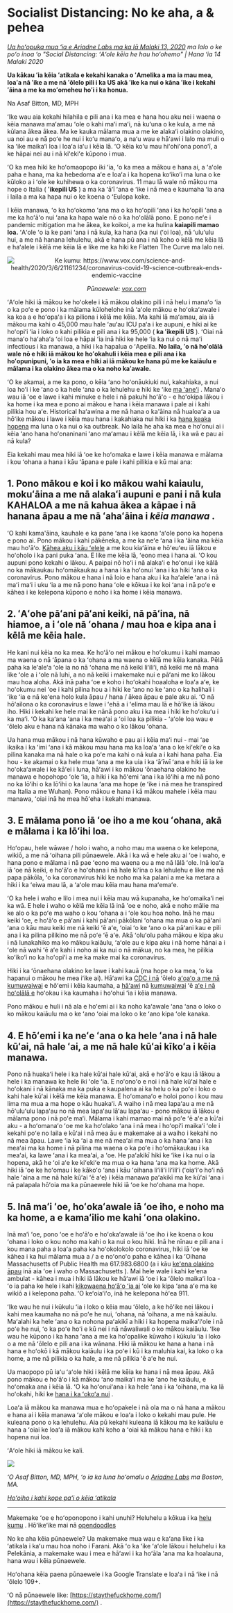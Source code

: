 # Socialist Distancing: No ke aha, a & pehea

_[Ua hoʻopuka mua ʻia e Ariadne Labs ma ka lā Malaki 13, 2020](https://www.ariadnelabs.org/resources/articles/news/social-distancing-this-is-not-a-snow-day) ma lalo o ke poʻo inoa ʻo "Social Distancing: ʻAʻole kēia he hau hoʻohemo" | Hana ʻia 14 Malaki 2020_

**Ua kākau ʻia kēia ʻatikala e kekahi kanaka o ʻAmelika a ma ia mau mea, loaʻa nā ʻike a me nā ʻōlelo pili i ka US akā ʻike ka nui o kāna ʻike i kekahi ʻāina a me ka moʻomeheu hoʻi i ka honua.**

Na Asaf Bitton, MD, MPH

ʻIke wau aia kekahi hilahila e pili ana i ka mea e hana hou aku nei i waena o kēia manawa maʻamau ʻole o kahi maʻi maʻi, nā kuʻuna o ke kula, a me nā kūlana ākea ākea. Ma ke kauka mālama mua a me ke alakaʻi olakino olakino, ua noi au e nā poʻe he nui i koʻu manaʻo, a naʻu wau e hāʻawi i lalo ma muli o ka ʻike maikaʻi loa i loaʻa iaʻu i kēia lā. ʻO kēia koʻu mau hiʻohiʻona ponoʻī, a ke hāpai nei au i nā kiʻekiʻe kūpono i mua.

ʻO ka mea hiki ke hoʻomaopopo iki ʻia, ʻo ka mea a mākou e hana ai, a ʻaʻole paha e hana, ma ka hebedoma aʻe e loaʻa i ka hopena koʻikoʻi ma luna o ke kūloko a i ʻole ke kuhihewa o ka coronavirus. 11 mau lā wale nō mākou ma hope o Italia ( **ʻikepili US** ) a ma ka ʻāʻī ʻana e ʻike i nā mea e kaumaha ʻia ana i laila a ma ka hapa nui o ke koena o ʻEulopa koke.

I kēia manawa, ʻo ka hoʻokomo ʻana ma o ka hoʻopili ʻana i ka hoʻopili ʻana a me ka hoʻāʻo nui ʻana ka hapa wale nō o ka hoʻolālā pono. E pono neʻe i pandemic mitigation ma he ākea, ke koikoi, a me ka hulina **kaiapili mamao loa.** ʻAʻole ʻo ia ke pani ʻana i nā kula, ka hana (ka nui (ʻoi loa), nā ʻuluʻulu hui, a me nā hanana lehulehu, akā e hana pū ana i nā koho o kēlā me kēia lā e haʻalele i kēlā me kēia lā e like me ka hiki ke Flatten The Curve ma lalo nei.

<center><img src="/graph.jpeg" alt="Ke kumu: https://www.vox.com/science-and-health/2020/3/6/21161234/coronavirus-covid-19-science-outbreak-ends-endemic-vaccine"><p><em>Pūnaewele: <a href="https://www.vox.com/science-and-health/2020/3/6/21161234/coronavirus-covid-19-science-outbreak-ends-endemic-vaccine">vox.com</a></em></p></center>

ʻAʻole hiki iā mākou ke hoʻokele i kā mākou olakino pili i nā helu i manaʻo ʻia o ka poʻe e pono i ka mālama kūlohelohe inā ʻaʻole mākou e hoʻokaʻawale i ka koa a e hoʻopaʻa i ka piliona i kēlā me kēia. Ma kahi lā maʻamau, aia iā mākou ma kahi o 45,000 mau hale ʻauʻau ICU paʻa i ke aupuni, e hiki ai ke hoʻopiʻi ʻia i loko o kahi pilikia e pili ana i ka 95,000 ( **ka ʻikepili US** ). ʻOiai nā manaʻo haʻahaʻa ʻoi loa e hāpai ʻia inā hiki ke hele ʻia ka nui o nā maʻi infectious i ka manawa, a hiki i ka hapalua o ʻApelila. **No laila, ʻo nā hoʻolālā wale nō e hiki iā mākou ke hoʻokahuli i kēia mea e pili ana i ka hoʻopunipuni, ʻo ia ka mea e hiki ai iā mākou ke hana pū me ke kaiāulu e mālama i ka olakino ākea ma o ka noho kaʻawale.**

ʻO ke akamai, a me ka pono, o kēia ʻano hoʻonāukiuki nui, kakahiaka, a nui loa hoʻi i ke ʻano o ka hele ʻana o ka lehulehu e hiki ke ʻike [ma ʻaneʻi](https://www.nytimes.com/interactive/2020/03/13/opinion/coronavirus-trump-response.html?action=click&module=Opinion&pgtype=Homepage--) . Manaʻo wau iā ʻoe e lawe i kahi minuke e hele i nā pakuhi hoʻāʻo - e hoʻokipa lākou i ka home i ka mea e pono ai mākou e hana i kēia manawa i pale ai i kahi pilikia hou aʻe. Historical haʻawina a me nā hana o ka'āina nā hualoaʻa a ua hōʻike mākou i lawe i kēia mau hana i kakahiaka nui hiki i ka [hana keaka hopena](https://bmcpublichealth.biomedcentral.com/articles/10.1186/s12889-018-5446-1) ma luna o ka nui o ka outbreak. No laila he aha ka mea e hoʻonui ai i kēia ʻano hana hoʻonaninani ʻano maʻamau i kēlā me kēia lā, i ka wā e pau ai nā kula?

Eia kekahi mau mea hiki iā ʻoe ke hoʻomaka e lawe i kēia manawa e mālama i kou ʻohana a hana i kāu ʻāpana e pale i kahi pilikia e kū mai ana:

## 1\. Pono mākou e koi i ko mākou wahi kaiaulu, mokuʻāina a me nā alakaʻi aupuni e pani i nā kula KAHALOA a me nā kahua ākea a kāpae i nā hanana āpau a me nā ʻahaʻāina i _kēia manawa_ .

ʻO kahi kama'āina, kauhale e ka pane ʻana i ke kaona ʻaʻole pono ka hopena e pono ai. Pono mākou i kahi pākēneka, a me ka neʻe ʻana i ka ʻāina ma kēia mau ho'āʻo. [Kāhea aku i kāu ʻelele](https://www.house.gov/representatives/find-your-representative) a me kou kiaʻāina e hōʻeuʻeu iā lākou e hoʻoholo i ka pani puka ʻana. E like me kēia lā, ʻeono mea i hana ai. 'O kou aupuni pono kekahi o lākou. A paipai nō hoʻi i nā alakaʻi e hoʻonui i ke kālā no ka mākaukau hoʻomākaukau a hana i ka hoʻonui ʻana i ka hiki ʻana o ka coronavirus. Pono mākou e hana i nā loio e hana aku i ka haʻalele ʻana i nā maʻi maʻi i uku ʻia a me nā pono hana ʻole e kōkua i ke koi ʻana i nā poʻe e kāhea i ke kelepona kūpono e noho i ka home i kēia manawa.

## 2\. ʻAʻohe pāʻani pāʻani keiki, nā pāʻina, nā hiamoe, a i ʻole nā ʻohana / mau hoa e kipa ana i kēlā me kēia hale.

He kani nui kēia no ka mea. Ke hoʻāʻo nei mākou e hoʻokumu i kahi mamao ma waena o nā ʻāpana o ka ʻohana a ma waena o kēlā me kēia kanaka. Pēlā paha ka leʻaleʻa ʻole ia no nā ʻohana me nā keiki liʻiliʻi, nā keiki me nā mana like ʻole a i ʻole nā luhi, a no nā keiki i makemake nui e pāʻani me ko lākou mau hoa aloha. Akā inā paha ʻoe e koho i hoʻokahi hoaaloha e loaʻa aʻe, ke hoʻokumu nei ʻoe i kahi pilina hou a i hiki ke ʻano no ke ʻano o ka halihali i ʻike ʻia e nā keʻena holo kula āpau / hana / ākea āpau e pale aku ai. ʻO nā hōʻailona o ka coronavirus e lawe i ʻehā a i ʻelima mau lā e hōʻike iā lākou iho. Hiki i kekahi ke hele mai ke nānā pono aku i ka mea i hiki ke hoʻokuʻu i ka maʻi. ʻO ka kaʻana ʻana i ka meaʻai a ʻoi loa ka pilikia - ʻaʻole loa wau e ʻōlelo aku e hana nā kānaka ma waho o ko lākou ʻohana.

Ua hana mua mākou i nā hana kūwaho e pau ai i kēia maʻi nui - mai ʻae ikaika i ka ʻimi ʻana i kā mākou mau hana ma ka loaʻa ʻana o ke kiʻekiʻe o ka pilina kanaka ma nā hale o ka poʻe ma kahi o nā kula a i kahi hana paha. Eia hou - ke akamai o ka hele mua ʻana a me ka uia i ka ʻāʻīwī ʻana e hiki iā ia ke hoʻokaʻawale i ke kāʻei i luna, hāʻawi i ko mākou ʻōnaehana olakino he manawa e hopohopo ʻole ʻia, a hiki i ka hōʻemi ʻana i ka lōʻihi a me nā pono no ka lōʻihi o ka lōʻihi o ka launa ʻana ma hope (e ʻike i nā mea he transpired ma Italia a me Wuhan). Pono mākou e hana i kā mākou mahele i kēia mau manawa, ʻoiai inā he mea hōʻeha i kekahi manawa.

## 3\. E mālama pono iā ʻoe iho a me kou ʻohana, akā e mālama i ka lōʻihi loa.

Hoʻopau, hele wāwae / holo i waho, a noho mau ma waena o ke kelepona, wikiō, a me nā ʻoihana pili pūnaewele. Akā i ka wā e hele aku ai ʻoe i waho, e hana pono e mālama i nā pae ʻeono ma waena ou a me nā lālā ʻole. Inā loaʻa iā ʻoe nā keiki, e hoʻāʻo e hoʻohana i nā hale kiʻina o ka lehulehu e like me nā papa pākōla, ʻo ka coronavirus hiki ke noho ma ka palani a me ka metara a hiki i ka ʻeiwa mau lā, a ʻaʻole mau kēia mau hana maʻemaʻe.

ʻO ka hele i waho e lilo i mea nui i kēia mau wā kupanaha, ke hoʻomaikaʻi nei ka wā. E hele i waho o kēlā me kēia lā inā 'oe e noho, akā e noho mālie ma ke alo o ka poʻe ma waho o kou ʻohana a i ʻole kou hoa noho. Inā he mau keiki ʻoe, e hoʻāʻo e pāʻani i kahi pāʻani pākōlani ʻohana ma mua o ka pāʻani ʻana o kāu mau keiki me nā keiki ʻē aʻe, ʻoiai ʻo ke ʻano o ka pāʻani kau e pili ana i ka pilina pilikino me nā poʻe ʻē aʻe. Akā ʻoluʻolu paha mākou e kipa aku i nā lunakahiko ma ko mākou kaiāulu, ʻaʻole au e kipa aku i nā home hānai a i ʻole nā wahi ʻē aʻe kahi i noho ai ka nui o nā mākua, no ka mea, he pilikia koʻikoʻi no ka hoʻopiʻi a me ka make mai ka coronavirus.

Hiki i ka ʻōnaehana olakino ke lawe i kahi kauā (ma hope o ka mea, ʻo ka hapanui o mākou he mea iʻike ai). Hāʻawi ka [CDC i nā](https://www.cdc.gov/coronavirus/2019-ncov/about/coping.html) ʻōlelo [aʻoaʻo a me nā kumuwaiwai](https://www.cdc.gov/coronavirus/2019-ncov/about/coping.html) e hōʻemi i kēia kaumaha, a [hāʻawi](https://www.verywellmind.com/managing-coronavirus-anxiety-4798909) nā [kumuwaiwai](https://www.verywellmind.com/managing-coronavirus-anxiety-4798909) ʻē [aʻe i nā hoʻolālā e](https://www.verywellmind.com/managing-coronavirus-anxiety-4798909) hoʻokau i ka kaumaha i hoʻohui ʻia i kēia manawa.

Pono mākou e huli i nā ala e hoʻemi ai i ka noho kaʻawale ʻana ʻana o loko o ko mākou kaiāulu ma o ke ʻano ʻoiai ma loko o ke ʻano kipa ʻole kanaka.

## 4\. E hōʻemi i ka neʻe ʻana o ka hele ʻana i nā hale kūʻai, nā hale ʻai, a me nā hale kūʻai kīkoʻa i kēia manawa.

Pono nā huakaʻi hele i ka hale kūʻai hale kūʻai, akā e hoʻāʻo e kau iā lākou a hele i ka manawa ke hele iki ʻole ʻia. E noʻonoʻo e noi i nā hale kūʻai hale e hoʻokani i nā kānaka ma ka puka e kaupalena ai ka helu o ka poʻe i loko o kahi hale kūʻai i kēlā me kēia manawa. E hoʻomanaʻo e holoi pono i kou mau lima ma mua a ma hope o kāu huakaʻi. A waiho i nā mea lapaʻau a me nā hōʻuluʻulu lapaʻau no nā mea lapaʻau lāʻau lapaʻau - pono mākou iā lākou e mālama pono i nā poʻe maʻi. Mālama i kahi mamao mai nā poʻe ʻē aʻe a kūʻai aku - a hoʻomanaʻo ʻoe me ka hoʻolako ʻana i nā mea i hoʻopiʻi maikaʻi ʻole i kekahi poʻe no laila e kūʻai i nā mea āu e makemake ai a waiho i kekahi no nā mea āpau. Lawe ʻia ka ʻai a me nā meaʻai ma mua o ka hana ʻana i ka meaʻai ma ka home i nā pilina ma waena o ka poʻe i hoʻomākaukau i ka meaʻai, ka lawe ʻana i ka meaʻai, a ʻoe. He paʻakikī hiki ke ʻike i ka nui o ia hopena, akā he ʻoi aʻe ke kiʻekiʻe ma mua o ka hana ʻana ma ka home. Akā hiki iā ʻoe ke hoʻomau i ke kākoʻo ʻana i kāu ʻoihana liʻiliʻi liʻiliʻi (ʻoiaʻiʻo hoʻi nā hale ʻaina a me nā hale kūʻai ʻē aʻe) i kēia manawa paʻakikī ma ke kūʻai ʻana i nā palapala hōʻoia ma ka pūnaewele hiki iā ʻoe ke hoʻohana ma hope.

## 5\. Inā maʻi ʻoe, hoʻokaʻawale iā ʻoe iho, e noho ma ka home, a e kamaʻilio me kahi ʻona olakino.

Inā maʻi ʻoe, pono ʻoe e hoʻāʻo e hoʻokaʻawale iā ʻoe iho i ke koena o kou ʻohana i loko o kou noho ma kahi o ka nui o kou hiki. Inā he nīnau e pili ana i kou mana paha a loaʻa paha ka hoʻokolokolo coronavirus, hiki iā ʻoe ke kāhea i ka hui mālama mua a / a e noʻonoʻo paha e kāhea i ka ʻOihana Massachusetts of Public Health ma 617.983.6800 (a i kāu [keʻena olakino āpau](https://www.cdc.gov/coronavirus/2019-ncov/downloads/Phone-Numbers_State-and-Local-Health-Departments.pdf) inā aia ʻoe i waho o Massachusetts ). Mai hele wale i kahi keʻena ambulat - kāhea i mua i hiki iā lākou ke hāʻawi iā ʻoe i ka ʻōlelo maikaʻi loa - ʻo ia paha ke hele i kahi [kikowaena hoʻāʻo ʻia ai](https://www.theverge.com/2020/3/11/21174880/coronavirus-testing-drive-thru-colorado-connecticut-washington) ʻole ke kipa ʻana aʻe ma ke wikiō a i kelepona paha. ʻO keʻoiaʻiʻo, inā he kelepona hōʻea 911.

ʻIke wau he nui i kūkulu ʻia i loko o kēia mau ʻōlelo, a ke hōʻike nei lākou i kahi mea kaumaha no nā poʻe he nui, ʻohana, nā ʻoihana, a me nā kaiāulu. Maʻalahi ka hele ʻana o ka nohona paʻakikī a hiki i ka hopena maikaʻiʻole i nā poʻe he nui, ʻo ka poʻe hoʻi e kū nei i nā nāwaliwali o ko mākou kaiāulu. ʻIke wau he kūpono i ka hana ʻana a me ka hoʻopalike kūwaho i kūkulu ʻia i loko o a me nā ʻōlelo e pili ana i ka wānana. Hiki iā mākou ke hana a hana i nā hana e hoʻokō i kā mākou kaiāulu i ka poʻe i kū i ka maluhia kai, ka loko o ka home, a me nā pilikia o ka hale, a me nā pilikia ʻē aʻe he nui.

Ua maopopo pū iaʻu ʻaʻole hiki i kēlā me kēia ke hana i nā mea āpau. Akā pono mākou e hoʻāʻo i kā mākou ʻano maikaʻi ma ke ʻano he kaiāulu, e hoʻomaka ana i kēia lā. ʻO ka hoʻonuiʻana i ka hele ʻana i ka ʻoihana, ma ka lā hoʻokahi, hiki ke [hana i ka ʻokoʻa nui](https://www.ncbi.nlm.nih.gov/pubmed/19400970/) .

Loaʻa iā mākou ka manawa mua e hoʻopakele i nā ola ma o nā hana a mākou e hana ai i kēia manawa ʻaʻole mākou e loaʻa i loko o kekahi mau pule. He kuleana pono o ka lehulehu. Aia pū kekahi kuleana iā kākou ma ke kaiāulu e hana a ʻoiai ke loaʻa iā mākou kahi koho a ʻoiai kā mākou hana e hiki i ka hopena nui loa.

ʻAʻole hiki iā mākou ke kali.

![](/signature.png)

_ʻO Asaf Bitton, MD, MPH, ʻo ia ka luna hoʻomalu o [Ariadne Labs](https://www.ariadnelabs.org) ma Boston, MA._

_[Hoʻoiho i kahi kope paʻi o kēia ʻatikala](https://www.ariadnelabs.org/wp-content/uploads/sites/2/2020/03/Social-Distancing-This-is-Not-a-Snow-Day-Bitton.pdf)_

---

Makemake ʻoe e hoʻoponopono i kahi unuhi? Heluhelu a kōkua i ka [helu kumu](https://github.com/vvo/istayhome.info) . Hōʻikeʻike mai nā [opendoodles](https://generator.opendoodles.com/)

No ke aha kēia pūnaewele? Ua makemake mua wau e kaʻana like i ka ʻatikala i kaʻu mau hoa noho i Farani. Akā ʻo ka ʻike ʻaʻole lākou i heluhelu i ka Pelekānia, a makemake wau i mea e hāʻawi i ka hoʻāla ʻana ma ka hoalauna, hana wau i kēia pūnaewele.

Hoʻohana kēia paena pūnaewele i ka Google Translate e loaʻa i nā ʻike i nā ʻōlelo 109+.

ʻO nā pūnaewele like: [https://staythefuckhome.com/](https://staythefuckhome.com/) .